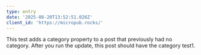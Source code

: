 ```yaml
---
type: entry
date: '2025-08-20T13:52:51.026Z'
client_id: 'https://micropub.rocks/'
---
```

This test adds a category property to a post that previously had no category. After you run the update, this post should have the category test1.
